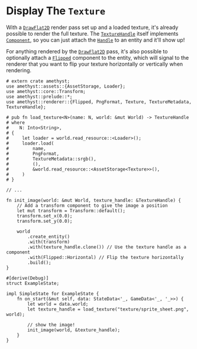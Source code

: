 # Display The `Texture`

With a [`DrawFlat2D`][doc_drawflat2d] render pass set up and a loaded texture, it's already possible to render the full texture. The [`TextureHandle`][doc_tex_handle] itself implements [`Component`][doc_component], so you can just attach the [`Handle`][doc_handle] to an entity and it'll show up!

For anything rendered by the [`DrawFlat2D`][doc_drawflat2d] pass, it's also possible to optionally attach a [`Flipped`][doc_flipped] component to the entity, which will signal to the renderer that you want to flip your texture horizontally or vertically when rendering.

```rust,no_run,noplaypen
# extern crate amethyst;
use amethyst::assets::{AssetStorage, Loader};
use amethyst::core::Transform;
use amethyst::prelude::*;
use amethyst::renderer::{Flipped, PngFormat, Texture, TextureMetadata, TextureHandle};

# pub fn load_texture<N>(name: N, world: &mut World) -> TextureHandle
# where
#    N: Into<String>,
# {
#     let loader = world.read_resource::<Loader>();
#     loader.load(
#         name,
#         PngFormat,
#         TextureMetadata::srgb(),
#         (),
#         &world.read_resource::<AssetStorage<Texture>>(),
#     )
# }

// ...

fn init_image(world: &mut World, texture_handle: &TextureHandle) {
    // Add a transform component to give the image a position
    let mut transform = Transform::default();
    transform.set_x(0.0);
    transform.set_y(0.0);

    world
        .create_entity()
        .with(transform)
        .with(texture_handle.clone()) // Use the texture handle as a component
        .with(Flipped::Horizontal) // Flip the texture horizontally
        .build();
}

#[derive(Debug)]
struct ExampleState;

impl SimpleState for ExampleState {
    fn on_start(&mut self, data: StateData<'_, GameData<'_, '_>>) {
        let world = data.world;
        let texture_handle = load_texture("texture/sprite_sheet.png", world);

        // show the image!
        init_image(world, &texture_handle);
    }
}
```

[doc_drawflat2d]: https://www.amethyst.rs/doc/latest/doc/amethyst_renderer/struct.DrawFlat2D.html
[doc_tex_handle]: https://www.amethyst.rs/doc/latest/doc/amethyst_renderer/type.TextureHandle.html
[doc_component]: https://www.amethyst.rs/doc/latest/doc/specs/trait.Component.html
[doc_handle]: https://www.amethyst.rs/doc/latest/doc/amethyst_assets/struct.Handle.html
[doc_flipped]: https://www.amethyst.rs/doc/latest/doc/amethyst_renderer/struct.Flipped.html
